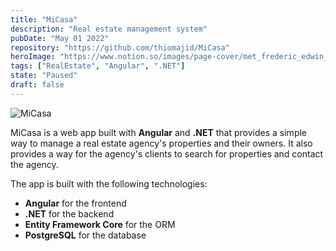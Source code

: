 ```yaml
---
title: "MiCasa"
description: "Real estate management system"
pubDate: "May 01 2022"
repository: "https://github.com/thiomajid/MiCasa"
heroImage: "https://www.notion.so/images/page-cover/met_frederic_edwin_church_1871.jpg"
tags: ["RealEstate", "Angular", ".NET"]
state: "Paused"
draft: false
---
```


![MiCasa](https://www.notion.so/images/page-cover/met_frederic_edwin_church_1871.jpg)

MiCasa is a web app built with **Angular** and **.NET** that provides a simple way to manage a real estate agency's properties and their owners. It also provides a way for the agency's clients to search for properties and contact the agency.

The app is built with the following technologies:

- **Angular** for the frontend
- **.NET** for the backend
- **Entity Framework Core** for the ORM
- **PostgreSQL** for the database
